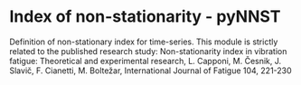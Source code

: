 # Index of non-stationarity - pyNNST 
 
Definition of non-stationary index for time-series. This module is strictly related to the published research study:
Non-stationarity index in vibration fatigue: Theoretical and experimental research, L. Capponi, M. Česnik, J. Slavič, F. Cianetti, M. Boltežar, International Journal of Fatigue 104, 221-230
